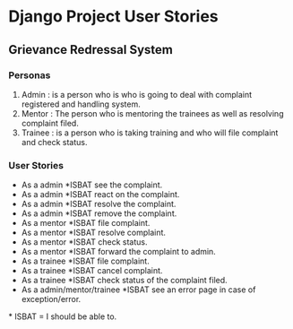 # Django Project User Stories


##	Grievance Redressal System


###	Personas

1. Admin	: is a person who is who is going to deal with complaint registered and handling system.
2. Mentor	: The person who is mentoring the trainees as well as resolving complaint filed.
3. Trainee	: is a person who is taking training and who will file complaint and check status.


### User Stories
* As a admin *ISBAT see the complaint.
* As a admin *ISBAT react on the complaint.
* As a admin *ISBAT resolve the complaint.
* As a admin *ISBAT remove the complaint.
* As a mentor *ISBAT file complaint.
* As a mentor *ISBAT resolve complaint.
* As a mentor *ISBAT check status.
* As a mentor *ISBAT forward the complaint to admin.
* As a trainee *ISBAT file complaint.
* As a trainee *ISBAT cancel complaint.
* As a trainee *ISBAT check status of the complaint filed.
* As a admin/mentor/trainee *ISBAT see an error page in case of exception/error.


\* ISBAT = I should be able to.
